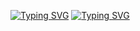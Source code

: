 [![Typing SVG](https://readme-typing-svg.herokuapp.com?font=Fira+Code&weight=300&size=40&pause=1000&color=F70000&multiline=true&random=false&width=435&lines=DARK+NET+HACKER+BOYS+)](https://git.io/typing-svg)
[![Typing SVG](https://readme-typing-svg.herokuapp.com?font=Fira+Code&weight=300&size=40&pause=1000&color=F70000&multiline=true&random=false&width=435&lines=MD+ARAFAT+HOSSEN)](https://git.io/typing-svg)
